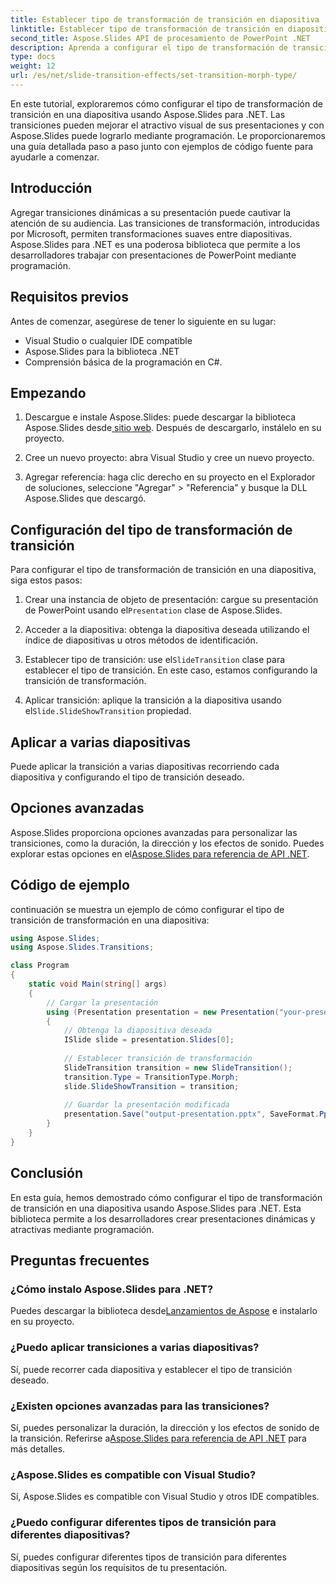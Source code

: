 ```yaml
---
title: Establecer tipo de transformación de transición en diapositiva
linktitle: Establecer tipo de transformación de transición en diapositiva
second_title: Aspose.Slides API de procesamiento de PowerPoint .NET
description: Aprenda a configurar el tipo de transformación de transición en diapositivas usando Aspose.Slides para .NET. Guía paso a paso con ejemplos de código. ¡Mejora tus presentaciones ahora!
type: docs
weight: 12
url: /es/net/slide-transition-effects/set-transition-morph-type/
---
```

En este tutorial, exploraremos cómo configurar el tipo de transformación de transición en una diapositiva usando Aspose.Slides para .NET. Las transiciones pueden mejorar el atractivo visual de sus presentaciones y con Aspose.Slides puede lograrlo mediante programación. Le proporcionaremos una guía detallada paso a paso junto con ejemplos de código fuente para ayudarle a comenzar.

## Introducción
Agregar transiciones dinámicas a su presentación puede cautivar la atención de su audiencia. Las transiciones de transformación, introducidas por Microsoft, permiten transformaciones suaves entre diapositivas. Aspose.Slides para .NET es una poderosa biblioteca que permite a los desarrolladores trabajar con presentaciones de PowerPoint mediante programación.

## Requisitos previos
Antes de comenzar, asegúrese de tener lo siguiente en su lugar:
- Visual Studio o cualquier IDE compatible
- Aspose.Slides para la biblioteca .NET
- Comprensión básica de la programación en C#.

## Empezando
1.  Descargue e instale Aspose.Slides: puede descargar la biblioteca Aspose.Slides desde[ sitio web](https://releases.aspose.com/slides/net/). Después de descargarlo, instálelo en su proyecto.

2. Cree un nuevo proyecto: abra Visual Studio y cree un nuevo proyecto.

3. Agregar referencia: haga clic derecho en su proyecto en el Explorador de soluciones, seleccione "Agregar" > "Referencia" y busque la DLL Aspose.Slides que descargó.

## Configuración del tipo de transformación de transición
Para configurar el tipo de transformación de transición en una diapositiva, siga estos pasos:

1.  Crear una instancia de objeto de presentación: cargue su presentación de PowerPoint usando el`Presentation` clase de Aspose.Slides.

2. Acceder a la diapositiva: obtenga la diapositiva deseada utilizando el índice de diapositivas u otros métodos de identificación.

3.  Establecer tipo de transición: use el`SlideTransition` clase para establecer el tipo de transición. En este caso, estamos configurando la transición de transformación.

4.  Aplicar transición: aplique la transición a la diapositiva usando el`Slide.SlideShowTransition` propiedad.

## Aplicar a varias diapositivas
Puede aplicar la transición a varias diapositivas recorriendo cada diapositiva y configurando el tipo de transición deseado.

## Opciones avanzadas
 Aspose.Slides proporciona opciones avanzadas para personalizar las transiciones, como la duración, la dirección y los efectos de sonido. Puedes explorar estas opciones en el[Aspose.Slides para referencia de API .NET](https://reference.aspose.com/slides/net/).

## Código de ejemplo
continuación se muestra un ejemplo de cómo configurar el tipo de transición de transformación en una diapositiva:

```csharp
using Aspose.Slides;
using Aspose.Slides.Transitions;

class Program
{
    static void Main(string[] args)
    {
        // Cargar la presentación
        using (Presentation presentation = new Presentation("your-presentation.pptx"))
        {
            // Obtenga la diapositiva deseada
            ISlide slide = presentation.Slides[0];
            
            // Establecer transición de transformación
            SlideTransition transition = new SlideTransition();
            transition.Type = TransitionType.Morph;
            slide.SlideShowTransition = transition;
            
            // Guardar la presentación modificada
            presentation.Save("output-presentation.pptx", SaveFormat.Pptx);
        }
    }
}
```

## Conclusión
En esta guía, hemos demostrado cómo configurar el tipo de transformación de transición en una diapositiva usando Aspose.Slides para .NET. Esta biblioteca permite a los desarrolladores crear presentaciones dinámicas y atractivas mediante programación.

## Preguntas frecuentes

### ¿Cómo instalo Aspose.Slides para .NET?
 Puedes descargar la biblioteca desde[Lanzamientos de Aspose](https://releases.aspose.com/slides/net/) e instalarlo en su proyecto.

### ¿Puedo aplicar transiciones a varias diapositivas?
Sí, puede recorrer cada diapositiva y establecer el tipo de transición deseado.

### ¿Existen opciones avanzadas para las transiciones?
 Sí, puedes personalizar la duración, la dirección y los efectos de sonido de la transición. Referirse a[Aspose.Slides para referencia de API .NET](https://reference.aspose.com/slides/net/) para más detalles.

### ¿Aspose.Slides es compatible con Visual Studio?
Sí, Aspose.Slides es compatible con Visual Studio y otros IDE compatibles.

### ¿Puedo configurar diferentes tipos de transición para diferentes diapositivas?
Sí, puedes configurar diferentes tipos de transición para diferentes diapositivas según los requisitos de tu presentación.